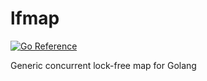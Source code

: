 # lfmap

[![Go Reference](https://pkg.go.dev/badge/github.com/Snawoot/lfmap.svg)](https://pkg.go.dev/github.com/Snawoot/lfmap)

Generic concurrent lock-free map for Golang
